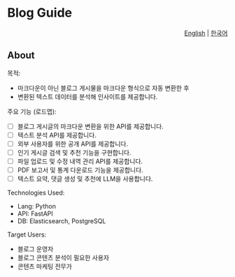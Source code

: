 # Blog Guide
<div style="text-align: right">
<a href="https://github.com/neltia/bloguide">English</a>
|
<a href="/docs/README_kr.md">한국어</a>
</div>

## About
목적:
- 마크다운이 아닌 블로그 게시물을 마크다운 형식으로 자동 변환한 후
- 변환된 텍스트 데이터를 분석해 인사이트를 제공합니다.

주요 기능 (로드맵):
- [ ] 블로그 게시글의 마크다운 변환을 위한 API를 제공합니다.
- [ ] 텍스트 분석 API를 제공합니다.
- [ ] 외부 사용자를 위한 공개 API를 제공합니다.
- [ ] 인기 게시글 검색 및 추천 기능을 구현합니다.
- [ ] 파일 업로드 및 수정 내역 관리 API를 제공합니다.
- [ ] PDF 보고서 및 통계 다운로드 기능을 제공합니다.
- [ ] 텍스트 요약, 댓글 생성 및 추천에 LLM을 사용합니다.

Technologies Used:
- Lang: Python
- API: FastAPI
- DB: Elasticsearch, PostgreSQL

Target Users:
- 블로그 운영자
- 블로그 콘텐츠 분석이 필요한 사용자
- 콘텐츠 마케팅 전무가

